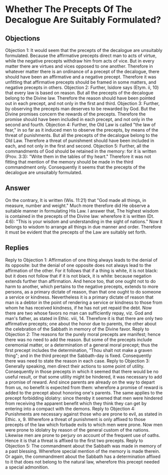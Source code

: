 # Whether The Precepts Of The Decalogue Are Suitably Formulated?
## Objections
Objection 1: It would seem that the precepts of the decalogue are unsuitably formulated. Because the affirmative precepts direct man to acts of virtue, while the negative precepts withdraw him from acts of vice. But in every matter there are virtues and vices opposed to one another. Therefore in whatever matter there is an ordinance of a precept of the decalogue, there should have been an affirmative and a negative precept. Therefore it was unfitting that affirmative precepts should be framed in some matters, and negative precepts in others.
Objection 2: Further, Isidore says (Etym. ii, 10) that every law is based on reason. But all the precepts of the decalogue belong to the Divine law. Therefore the reason should have been pointed out in each precept, and not only in the first and third.
Objection 3: Further, by observing the precepts man deserves to be rewarded by God. But the Divine promises concern the rewards of the precepts. Therefore the promise should have been included in each precept, and not only in the second and fourth.
Objection 4: Further, the Old Law is called "the law of fear," in so far as it induced men to observe the precepts, by means of the threat of punishments. But all the precepts of the decalogue belong to the Old Law. Therefore a threat of punishment should have been included in each, and not only in the first and second.
Objection 5: Further, all the commandments of God should be retained in the memory: for it is written (Prov. 3:3): "Write them in the tables of thy heart." Therefore it was not fitting that mention of the memory should be made in the third commandment only. Consequently it seems that the precepts of the decalogue are unsuitably formulated.
## Answer
On the contrary, It is written (Wis. 11:21) that "God made all things, in measure, number and weight." Much more therefore did He observe a suitable manner in formulating His Law.
I answer that, The highest wisdom is contained in the precepts of the Divine law: wherefore it is written (Dt. 4:6): "This is your wisdom and understanding in the sight of nations." Now it belongs to wisdom to arrange all things in due manner and order. Therefore it must be evident that the precepts of the Law are suitably set forth.
## Replies
Reply to Objection 1: Affirmation of one thing always leads to the denial of its opposite: but the denial of one opposite does not always lead to the affirmation of the other. For it follows that if a thing is white, it is not black: but it does not follow that if it is not black, it is white: because negation extends further than affirmation. And hence too, that one ought not to do harm to another, which pertains to the negative precepts, extends to more persons, as a primary dictate of reason, than that one ought to do someone a service or kindness. Nevertheless it is a primary dictate of reason that man is a debtor in the point of rendering a service or kindness to those from whom he has received kindness, if he has not yet repaid the debt. Now there are two whose favors no man can sufficiently repay, viz. God and man's father, as stated in Ethic. viii, 14. Therefore it is that there are only two affirmative precepts; one about the honor due to parents, the other about the celebration of the Sabbath in memory of the Divine favor.
Reply to Objection 2: The reasons for the purely moral precepts are manifest; hence there was no need to add the reason. But some of the precepts include ceremonial matter, or a determination of a general moral precept; thus the first precept includes the determination, "Thou shalt not make a graven thing"; and in the third precept the Sabbath-day is fixed. Consequently there was need to state the reason in each case.
Reply to Objection 3: Generally speaking, men direct their actions to some point of utility. Consequently in those precepts in which it seemed that there would be no useful result, or that some utility might be hindered, it was necessary to add a promise of reward. And since parents are already on the way to depart from us, no benefit is expected from them: wherefore a promise of reward is added to the precept about honoring one's parents. The same applies to the precept forbidding idolatry: since thereby it seemed that men were hindered from receiving the apparent benefit which they think they can get by entering into a compact with the demons.
Reply to Objection 4: Punishments are necessary against those who are prone to evil, as stated in Ethic. x, 9. Wherefore a threat of punishment is only affixed to those precepts of the law which forbade evils to which men were prone. Now men were prone to idolatry by reason of the general custom of the nations. Likewise men are prone to perjury on account of the frequent use of oaths. Hence it is that a threat is affixed to the first two precepts.
Reply to Objection 5: The commandment about the Sabbath was made in memory of a past blessing. Wherefore special mention of the memory is made therein. Or again, the commandment about the Sabbath has a determination affixed to it that does not belong to the natural law, wherefore this precept needed a special admonition.